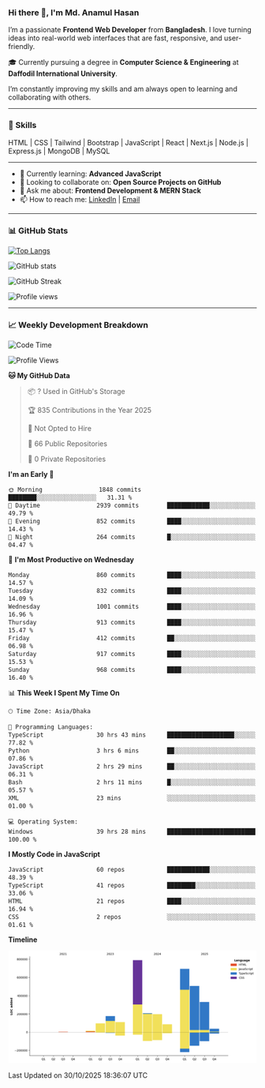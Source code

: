 ### Hi there 👋, I'm Md. Anamul Hasan

I’m a passionate **Frontend Web Developer** from **Bangladesh**. I love turning ideas into real-world web interfaces that are fast, responsive, and user-friendly.

🎓 Currently pursuing a degree in **Computer Science & Engineering** at **Daffodil International University**.

I’m constantly improving my skills and am always open to learning and collaborating with others.

---

### 🚀 Skills
HTML | CSS | Tailwind | Bootstrap | JavaScript | React | Next.js | Node.js | Express.js | MongoDB | MySQL 

---

- 🌱 Currently learning: **Advanced JavaScript**
- 👯 Looking to collaborate on: **Open Source Projects on GitHub**
- 💬 Ask me about: **Frontend Development & MERN Stack**
- 📫 How to reach me: [LinkedIn](https://www.linkedin.com/in/mdanamulhasan201) | [Email](mailto:anamulhasan3625@gmail.com)

---

### 📊 GitHub Stats

[![Top Langs](https://github-readme-stats.vercel.app/api/top-langs/?username=mdanamulhasan201&layout=compact)](https://github.com/anuraghazra/github-readme-stats)

![GitHub stats](https://github-readme-stats.vercel.app/api?username=mdanamulhasan201&show_icons=true&count_private=true&theme=tokyonight)

![GitHub Streak](https://streak-stats.demolab.com?user=mdanamulhasan201&theme=tokyonight)

![Profile views](https://gpvc.arturio.dev/mdanamulhasan201)

---

### 📈 Weekly Development Breakdown

<!--START_SECTION:waka-->
![Code Time](http://img.shields.io/badge/Code%20Time-929%20hrs%2040%20mins-blue)

![Profile Views](http://img.shields.io/badge/Profile%20Views-0-blue)

**🐱 My GitHub Data** 

> 📦 ? Used in GitHub's Storage 
 > 
> 🏆 835 Contributions in the Year 2025
 > 
> 🚫 Not Opted to Hire
 > 
> 📜 66 Public Repositories 
 > 
> 🔑 0 Private Repositories 
 > 
**I'm an Early 🐤** 

```text
🌞 Morning                1848 commits        ████████░░░░░░░░░░░░░░░░░   31.31 % 
🌆 Daytime                2939 commits        ████████████░░░░░░░░░░░░░   49.79 % 
🌃 Evening                852 commits         ████░░░░░░░░░░░░░░░░░░░░░   14.43 % 
🌙 Night                  264 commits         █░░░░░░░░░░░░░░░░░░░░░░░░   04.47 % 
```
📅 **I'm Most Productive on Wednesday** 

```text
Monday                   860 commits         ████░░░░░░░░░░░░░░░░░░░░░   14.57 % 
Tuesday                  832 commits         ████░░░░░░░░░░░░░░░░░░░░░   14.09 % 
Wednesday                1001 commits        ████░░░░░░░░░░░░░░░░░░░░░   16.96 % 
Thursday                 913 commits         ████░░░░░░░░░░░░░░░░░░░░░   15.47 % 
Friday                   412 commits         ██░░░░░░░░░░░░░░░░░░░░░░░   06.98 % 
Saturday                 917 commits         ████░░░░░░░░░░░░░░░░░░░░░   15.53 % 
Sunday                   968 commits         ████░░░░░░░░░░░░░░░░░░░░░   16.40 % 
```


📊 **This Week I Spent My Time On** 

```text
🕑︎ Time Zone: Asia/Dhaka

💬 Programming Languages: 
TypeScript               30 hrs 43 mins      ███████████████████░░░░░░   77.82 % 
Python                   3 hrs 6 mins        ██░░░░░░░░░░░░░░░░░░░░░░░   07.86 % 
JavaScript               2 hrs 29 mins       ██░░░░░░░░░░░░░░░░░░░░░░░   06.31 % 
Bash                     2 hrs 11 mins       █░░░░░░░░░░░░░░░░░░░░░░░░   05.57 % 
XML                      23 mins             ░░░░░░░░░░░░░░░░░░░░░░░░░   01.00 % 

💻 Operating System: 
Windows                  39 hrs 28 mins      █████████████████████████   100.00 % 
```

**I Mostly Code in JavaScript** 

```text
JavaScript               60 repos            ████████████░░░░░░░░░░░░░   48.39 % 
TypeScript               41 repos            ████████░░░░░░░░░░░░░░░░░   33.06 % 
HTML                     21 repos            ████░░░░░░░░░░░░░░░░░░░░░   16.94 % 
CSS                      2 repos             ░░░░░░░░░░░░░░░░░░░░░░░░░   01.61 % 
```



**Timeline**

![Lines of Code chart](https://raw.githubusercontent.com/mdanamulhasan201/mdanamulhasan201/main/assets/bar_graph.png)


 Last Updated on 30/10/2025 18:36:07 UTC
<!--END_SECTION:waka-->
